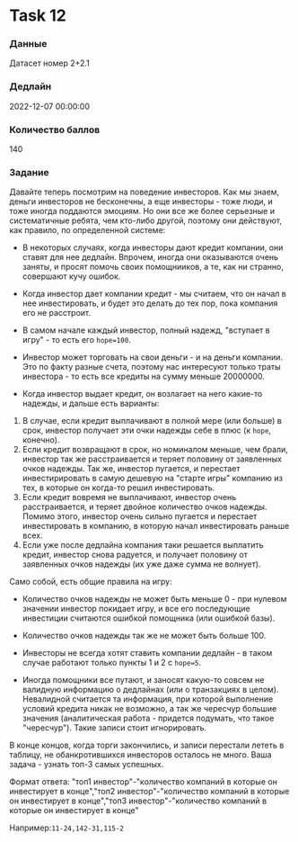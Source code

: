 # Task 12

### Данные 
Датасет номер 2+2.1

### Дедлайн 
2022-12-07 00:00:00

### Количество баллов

140

### Задание 

Давайте теперь посмотрим на поведение инвесторов. Как мы знаем, деньги инвесторов не бесконечны, а еще инвесторы - тоже люди, и тоже иногда поддаются эмоциям. Но они все же более серьезные и систематичные ребята, чем кто-либо другой, поэтому они действуют, как правило, по определенной системе:

* В некоторых случаях, когда инвесторы дают кредит компании, они ставят для нее дедлайн. Впрочем, иногда они оказываются очень заняты, и просят помочь своих помощнииков, а те, как ни странно, совершают кучу ошибок.

* Когда инвестор дает компании кредит - мы считаем, что он начал в нее инвестировать, и будет это делать до тех пор, пока компания его не расстроит.

* В самом начале каждый инвестор, полный надежд, "вступает в игру" - то есть его `hope=100`.

* Инвестор может торговать на свои деньги - и на деньги компании. Это по факту разные счета, поэтому нас интересуют только траты инвестора - то есть все кредиты на сумму меньше 20000000.

* Когда инвестор выдает кредит, он возлагает на него какие-то надежды, и дальше есть варианты: 

 1. В случае, если кредит выплачивают в полной мере (или больше) в срок, инвестор получает эти очки надежды себе в плюс (к `hope`, конечно).
 2. Если кредит возвращают в срок, но номиналом меньше, чем брали, инвестор так же расстраивается и теряет половину от заявленных очков надежды. Так же, инвестор пугается, и перестает инвестирировать в самую дешевую на "старте игры" компанию из тех, в которые он когда-то решил инвестировать.
 3. Если кредит вовремя не выплачивают, инвестор очень расстраивается, и теряет двойное количество очков надежды. Помимо этого, инвестор очень сильно пугается и перестает инвестировать в компанию, в которую начал инвестировать раньше всех. 
 4. Если уже после дедлайна компания таки решается выплатить кредит, инвестор снова радуется, и получает половину от заявленных очков надежды (их уже даже сумма не волнует).

Само собой, есть общие правила на игру:

* Количество очков надежды не может быть меньше 0 - при нулевом значении инвестор покидает игру, и все его последующие инвестиции считаются ошибкой помощника (или ошибкой базы).

* Количество очков надежды так же не может быть больше 100.

* Инвесторы не всегда хотят ставить компании дедлайн - в таком случае работают только пункты 1 и 2 с `hope=5`.

* Иногда помощники все путают, и заносят какую-то совсем не валидную информацию о дедлайнах (или о транзакциях в целом). Невалидной считается та информация, при которой выполнение условий кредита никак не возможно, а так же чересчур большие значения (аналитическая работа - придется подумать, что такое "чересчур"). Такие записи стоит игнорировать.

В конце концов, когда торги закончились, и записи перестали лететь в таблицу, не обанкротившихся инвесторов осталось не много. Ваша задача - узнать топ-3 самых успешных.

Формат ответа: "топ1 инвестор"-"количество компаний в которые он инвестирует в конце","топ2 инвестор"-"количество компаний в которые он инвестирует в конце","топ3 инвестор"-"количество компаний в которые он инвестирует в конце" 

Например:`11-24,142-31,115-2`
